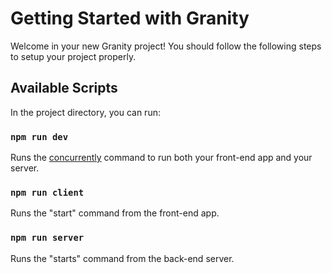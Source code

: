 # Getting Started with Granity

Welcome in your new Granity project!
You should follow the following steps to setup your project properly.

## Available Scripts

In the project directory, you can run:

### `npm run dev`

Runs the [concurrently](https://github.com/open-cli-tools/concurrently) command to run both your front-end app and your server.

### `npm run client`

Runs the "start" command from the front-end app.

### `npm run server`

Runs the "starts" command from  the back-end server.
